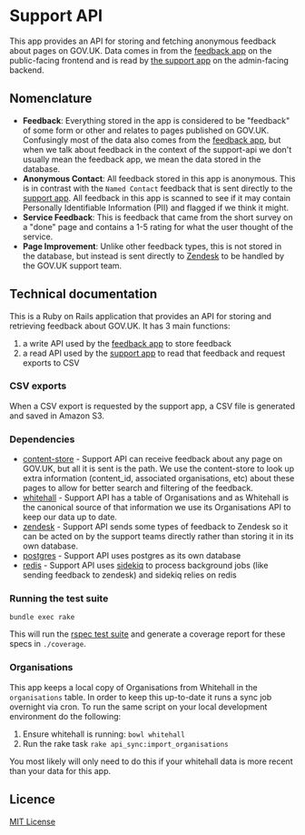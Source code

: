 # Support API

This app provides an API for storing and fetching anonymous feedback about pages on GOV.UK.  Data
comes in from the [feedback app][feedback] on the public-facing frontend and is read by [the
support app][support] on the admin-facing backend.

## Nomenclature

- **Feedback**: Everything stored in the app is considered to be "feedback" of some form or other and
  relates to pages published on GOV.UK.  Confusingly most of the data also comes from the [feedback
  app][feedback], but when we talk about feedback in the context of the support-api we don't usually
  mean the feedback app, we mean the data stored in the database.
- **Anonymous Contact**: All feedback stored in this app is anonymous.  This is in contrast with the
  `Named Contact` feedback that is sent directly to the [support app][support].  All feedback in this
  app is scanned to see if it may contain Personally Identifiable Information (PII) and flagged if we
  think it might.
- **Service Feedback**: This is feedback that came from the short survey on a "done" page and contains
  a 1-5 rating for what the user thought of the service.
- **Page Improvement**: Unlike other feedback types, this is not stored in the database, but instead
  is sent directly to [Zendesk][zendesk] to be handled by the GOV.UK support team.

## Technical documentation

This is a Ruby on Rails application that provides an API for storing and retrieving feedback about GOV.UK.
It has 3 main functions:

1. a write API used by the [feedback app][feedback] to store feedback
2. a read API used by the [support app][support] to read that feedback and request exports to CSV

### CSV exports
When a CSV export is requested by the support app, a CSV file is generated and saved in Amazon S3.

### Dependencies

- [content-store](https://github.com/alphagov/content-store) - Support API can receive feedback about any
  page on GOV.UK, but all it is sent is the path.  We use the content-store to look up extra information
  (content_id, associated organisations, etc) about these pages to allow for better search and filtering
  of the feedback.
- [whitehall](https://github.com/alphagov/whitehall) - Support API has a table of Organisations and as
  Whitehall is the canonical source of that information we use its Organisations API to keep our data up
  to date.
- [zendesk][zendesk] - Support API sends some types of feedback to Zendesk so it can be
  acted on by the support teams directly rather than storing it in its own database.
- [postgres](https://www.postgresql.org) - Support API uses postgres as its own database
- [redis](https://redis.io/) - Support API uses [sidekiq](https://github.com/mperham/sidekiq) to process
  background jobs (like sending feedback to zendesk) and sidekiq relies on redis

### Running the test suite

`bundle exec rake`

This will run the [rspec test suite](spec) and generate a coverage report for these specs in `./coverage`.

### Organisations

This app keeps a local copy of Organisations from Whitehall in the `organisations` table. In order
to keep this up-to-date it runs a sync job overnight via cron.  To run the same script on your local
development environment do the following:

1. Ensure whitehall is running: `bowl whitehall`
2. Run the rake task `rake api_sync:import_organisations`

You most likely will only need to do this if your whitehall data is more recent than your data for
this app.

## Licence

[MIT License](LICENCE)

[feedback]: https://github.com/alphagov/feedback
[support]: https://github.com/alphagov/support
[zendesk]: https://govuk.zendesk.com
